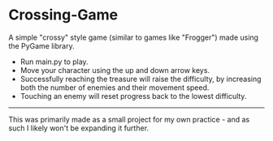 # Crossing-Game
A simple "crossy" style game (similar to games like "Frogger") made using the PyGame library.

- Run main.py to play.  
- Move your character using the up and down arrow keys.  
- Successfully reaching the treasure will raise the difficulty, by increasing both the number of enemies and their movement speed.  
- Touching an enemy will reset progress back to the lowest difficulty.  

------------------------
  
This was primarily made as a small project for my own practice - and as such I likely won't be expanding it further.  
